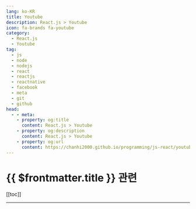 ```yaml
---
lang: ko-KR
title: Youtube
description: React.js > Youtube
icon: fa-brands fa-youtube
category:
  - React.js
  - Youtube
tag: 
  - js
  - node
  - nodejs
  - react
  - reactjs
  - reactnative
  - facebook
  - meta
  - git
  - github
head:
  - - meta:
    - property: og:title
      content: React.js > Youtube
    - property: og:description
      content: React.js > Youtube
    - property: og:url
      content: https://chanhi2000.github.io/programming/js-react/youtube.html
---
```


# {{ $frontmatter.title }} 관련

[[toc]]

---

<MyYouTubeItems jsonName="yu-SonnySangha" /><!-- Sonny Sangha -->
<MyYouTubeItems jsonName="yu-CleverProgrammer" /><!-- Clever Programmer -->
<MyYouTubeItems jsonName="yu-CodeBoost" /><!-- Code Boost -->
<MyYouTubeItems jsonName="yu-notjustdev" /><!-- notJust․dev -->
<MyYouTubeItems jsonName="yu-SamMeechWard" /><!-- Sam Meech-Ward -->
<MyYouTubeItems jsonName="yu-thedevenvironment" /><!-- The Dev Environment -->
<MyYouTubeItems jsonName="yu-WhiteSponge" /><!-- WhiteSponge -->
<MyYouTubeItems jsonName="yu-jsontype" /><!-- jsontype -->
<MyYouTubeItems jsonName="yu-ZAINKEEPSCODE" /><!-- ZAINKEEPSCODE -->
<MyYouTubeItems jsonName="yu-leerob" /><!-- Lee Robinson -->
<MyYouTubeItems jsonName="yu-JavaGuides" /><!-- Java Guides -->
<MyYouTubeItems jsonName="yu-elibroftw" /><!-- elibro -->
<MyYouTubeItems jsonName="yu-edutechional" /><!-- edutechional -->
<MyYouTubeItems jsonName="yu-webtechtalks" /><!-- Web Tech Talks -->
<MyYouTubeItems jsonName="yu-DipeshMalvia" /><!-- Dipesh Malvia -->
<MyYouTubeItems jsonName="yu-akashpadhiyar" /><!-- Akash Padhiyar -->
<MyYouTubeItems jsonName="yu-CodinginPublic" /><!-- Coding in Public -->
<MyYouTubeItems jsonName="yu-the_full_stack_junkie" /><!-- The Full Stack Junkie -->
<MyYouTubeItems jsonName="yu-cosdensolutions" /><!-- Cosden Solutions -->
<MyYouTubeItems jsonName="yu-tharo382" /><!-- Tharo -->
<MyYouTubeItems jsonName="yu-JollyCoding" /><!-- Jolly Coding -->
<MyYouTubeItems jsonName="yu-sangammukherjee" /><!-- Sangam Mukherjee -->
<MyYouTubeItems jsonName="yu-mr.jeffastor9617" /><!-- Mr. Jeff Astor -->
<MyYouTubeItems jsonName="yu-LearnEDU" /><!-- LearnEDU -->
<MyYouTubeItems jsonName="yu-webdecoded" /><!-- webdecoded -->
<MyYouTubeItems jsonName="yu-CodingLupine" /><!-- 코딩루팡 CodingLupine -->
<MyYouTubeItems jsonName="yu-CodeRadiance" /><!-- Code Radiance -->
<MyYouTubeItems jsonName="yu-IndianCoders" /><!-- Indian Coders -->
<MyYouTubeItems jsonName="yu-weekendcode" /><!-- WeekendCode 주말코딩 -->
<MyYouTubeItems jsonName="yu-briandesign" /><!-- Brian Design -->
<MyYouTubeItems jsonName="yu-galaxies_dev" /><!-- Simon Grimm -->
<MyYouTubeItems jsonName="yu-MonsterlessonsAcademy" /><!-- Monsterlessons Academy -->
<MyYouTubeItems jsonName="yu-zachgoll" /><!-- Full Stack Zach -->
<MyYouTubeItems jsonName="yu-worlddev" /><!-- 저세상개발자 -->
<MyYouTubeItems jsonName="yu-codeching" /><!-- Codeching -->
<MyYouTubeItems jsonName="yu-tubeguruji" /><!-- TubeGuruji -->
<MyYouTubeItems jsonName="yu-iamrithmic" /><!-- rithmic -->
<MyYouTubeItems jsonName="yu-BroCodez" /><!-- Bro Code -->
<MyYouTubeItems jsonName="yu-josehp_han" /><!-- HAN SANG HOON -->
<MyYouTubeItems jsonName="yu-codinginflow" /><!-- Coding in Flow -->
<MyYouTubeItems jsonName="yu-around.hub.studio" /><!-- 어라운드 허브 스튜디오 - Around Hub Studio -->
<MyYouTubeItems jsonName="yu-starcoding" /><!-- 별코딩 -->
<MyYouTubeItems jsonName="yu-VetrivelRavi" /><!-- Vetrivel Ravi -->
<MyYouTubeItems jsonName="yu-programmingwithmosh" /><!-- Programming with Mosh -->
<MyYouTubeItems jsonName="yu-ByteGrad" /><!-- ByteGrad -->
<MyYouTubeItems jsonName="yu-RedwoodJS" /><!-- RedwoodJS -->
<MyYouTubeItems jsonName="yu-reactproject" /><!-- React & Next js Projects with Sahand -->
<MyYouTubeItems jsonName="yu-gionatha" /><!-- Code With Gionatha -->
<MyYouTubeItems jsonName="yu-ClarityCoders" /><!-- ClarityCoders -->
<MyYouTubeItems jsonName="yu-codedamn" /><!-- Mehul - Codedamn -->
<MyYouTubeItems jsonName="yu-GreatStackDev" /><!-- GreatStack -->
<MyYouTubeItems jsonName="yu-JustinJackson" /><!-- Justin Jackson -->
<MyYouTubeItems jsonName="yu-academind" /><!-- Academind -->
<MyYouTubeItems jsonName="yu-GeeksforGeeksVideos" /><!-- GeeksforGeeks -->
<MyYouTubeItems jsonName="yu-learnwithjason" /><!-- Learn With Jason -->
<MyYouTubeItems jsonName="yu-9diin" /><!-- 구디사는 개발자 9Diin -->
<MyYouTubeItems jsonName="yu-ZeroToMastery" /><!-- Zero To Mastery -->
<MyYouTubeItems jsonName="yu-cybersuperior" /><!-- Cyber Superior -->
<MyYouTubeItems jsonName="yu-codewithantonio" /><!-- Code With Antonio -->
<MyYouTubeItems jsonName="yu-LamaDev" /><!-- Lama Dev -->
<MyYouTubeItems jsonName="yu-jeonghwan_kim" /><!-- 김정환 -->
<MyYouTubeItems jsonName="yu-TonyAlicea" /><!-- Tony Alicea -->
<MyYouTubeItems jsonName="yu-syntaxfm" /><!-- Syntax -->
<MyYouTubeItems jsonName="yu-fknight" /><!-- ForrestKnight -->
<MyYouTubeItems jsonName="yu-frongt" /><!-- 프롱드 -->
<MyYouTubeItems jsonName="yu-FaztTech" /><!-- Fazt -->
<MyYouTubeItems jsonName="yu-rocketseat" /><!-- Rocketseat -->
<MyYouTubeItems jsonName="yu-crossplatformkorea" /><!-- 크로스플랫폼 코리아 -->
<MyYouTubeItems jsonName="yu-QiroLab" /><!-- QiroLab -->
<MyYouTubeItems jsonName="yu-bholmesdev" /><!-- Ben Holmes -->
<MyYouTubeItems jsonName="yu-ecemgokdogan" /><!-- Ecem Gokdogan -->
<MyYouTubeItems jsonName="yu-nickytonline" /><!-- Nick Taylor -->
<MyYouTubeItems jsonName="yu-codeandcreate" /><!-- Code And Create -->
<MyYouTubeItems jsonName="yu-codejong" /><!-- 코드종 -->
<MyYouTubeItems jsonName="yu-coderyan" /><!-- Code Ryan -->
<MyYouTubeItems jsonName="yu-rtcodes" /><!-- Rajat Talesra -->
<MyYouTubeItems jsonName="yu-profydev" /><!-- Profy dev -->
<MyYouTubeItems jsonName="yu-codegenix" /><!-- Code Genix -->
<MyYouTubeItems jsonName="yu-chouxdo-coding" /><!-- 슈도코딩 -->
<MyYouTubeItems jsonName="yu-DilipItAcademy" /><!-- Dilip IT Academy -->
<MyYouTubeItems jsonName="yu-nileshtechnology" /><!-- Nilesh Technology -->
<MyYouTubeItems jsonName="yu-StevenCodeCraft" /><!-- StevenCodeCraft -->

<TagLinks />